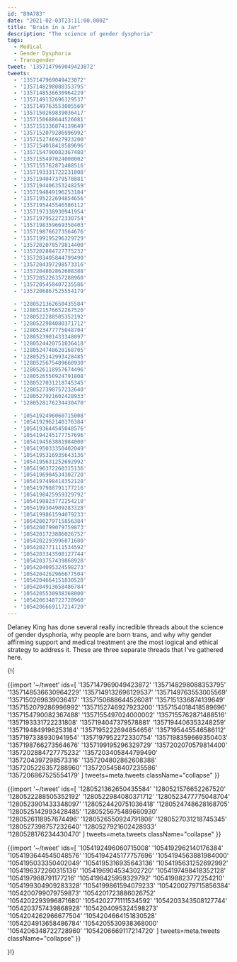 ```yaml
---
id: "B9A783"
date: "2021-02-03T23:11:00.000Z"
title: "Brain in a Jar"
description: "The science of gender dysphoria"
tags:
  - Medical
  - Gender Dysphoria
  - Transgender
tweet: '1357147969049423872'
tweets:
  - '1357147969049423872'
  - '1357148298088353795'
  - '1357148536630964229'
  - '1357149132696129537'
  - '1357149763553005569'
  - '1357150269839036417'
  - '1357150688644526081'
  - '1357151336874139649'
  - '1357152079286996992'
  - '1357152746927923200'
  - '1357154018418589696'
  - '1357154790082367488'
  - '1357155497024000002'
  - '1357155762871488516'
  - '1357193331722231808'
  - '1357194047379578881'
  - '1357194406353248259'
  - '1357194849196253184'
  - '1357195222694854656'
  - '1357195445546586112'
  - '1357197338930941954'
  - '1357197952272330754'
  - '1357198359669350403'
  - '1357198766273564676'
  - '1357199195296329729'
  - '1357202070579814400'
  - '1357202884727775232'
  - '1357203405844799490'
  - '1357204397298573316'
  - '1357204802862608388'
  - '1357205226357288960'
  - '1357205458407235586'
  - '1357206867525554179'

  - '1280521362650435584'
  - '1280521576652267520'
  - '1280522288505352192'
  - '1280522984080371712'
  - '1280523477775048704'
  - '1280523901433348097'
  - '1280524420751036418'
  - '1280524748628168705'
  - '1280525142993428485'
  - '1280525675489660930'
  - '1280526118957674496'
  - '1280526550924791808'
  - '1280527031218745345'
  - '1280527398757232640'
  - '1280527921602428933'
  - '1280528176234430470'

  - '1054192496060715008'
  - '1054192962140176384'
  - '1054193644545048576'
  - '1054194245177757696'
  - '1054194563881984000'
  - '1054195033350402049'
  - '1054195316935643136'
  - '1054195631252692992'
  - '1054196372260315136'
  - '1054196904534302720'
  - '1054197498418352128'
  - '1054197988791177216'
  - '1054198425959329792'
  - '1054198823772254210'
  - '1054199304909283328'
  - '1054199861594079233'
  - '1054200279715856384'
  - '1054200799079759873'
  - '1054201723886026752'
  - '1054202293996871680'
  - '1054202771111534592'
  - '1054203343508127744'
  - '1054203757439868928'
  - '1054204095324598273'
  - '1054204262966677504'
  - '1054204664151830528'
  - '1054204913658486784'
  - '1054205530938368000'
  - '1054206348722728960'
  - '1054206669117214720'
---
```


Delaney King has done several really incredible threads about the science of gender dysphoria, why people are born trans, and why why gender affirming support and medical treatment are the most logical and ethical strategy to address it. These are three separate threads that I've gathered here.

{!{
<div class="grid-row">
{{import '~/tweet' ids=[
  '1357147969049423872'
  '1357148298088353795'
  '1357148536630964229'
  '1357149132696129537'
  '1357149763553005569'
  '1357150269839036417'
  '1357150688644526081'
  '1357151336874139649'
  '1357152079286996992'
  '1357152746927923200'
  '1357154018418589696'
  '1357154790082367488'
  '1357155497024000002'
  '1357155762871488516'
  '1357193331722231808'
  '1357194047379578881'
  '1357194406353248259'
  '1357194849196253184'
  '1357195222694854656'
  '1357195445546586112'
  '1357197338930941954'
  '1357197952272330754'
  '1357198359669350403'
  '1357198766273564676'
  '1357199195296329729'
  '1357202070579814400'
  '1357202884727775232'
  '1357203405844799490'
  '1357204397298573316'
  '1357204802862608388'
  '1357205226357288960'
  '1357205458407235586'
  '1357206867525554179'
] tweets=meta.tweets className="collapse" }}


{{import '~/tweet' ids=[
  '1280521362650435584'
  '1280521576652267520'
  '1280522288505352192'
  '1280522984080371712'
  '1280523477775048704'
  '1280523901433348097'
  '1280524420751036418'
  '1280524748628168705'
  '1280525142993428485'
  '1280525675489660930'
  '1280526118957674496'
  '1280526550924791808'
  '1280527031218745345'
  '1280527398757232640'
  '1280527921602428933'
  '1280528176234430470'
] tweets=meta.tweets className="collapse" }}

{{import '~/tweet' ids=[
  '1054192496060715008'
  '1054192962140176384'
  '1054193644545048576'
  '1054194245177757696'
  '1054194563881984000'
  '1054195033350402049'
  '1054195316935643136'
  '1054195631252692992'
  '1054196372260315136'
  '1054196904534302720'
  '1054197498418352128'
  '1054197988791177216'
  '1054198425959329792'
  '1054198823772254210'
  '1054199304909283328'
  '1054199861594079233'
  '1054200279715856384'
  '1054200799079759873'
  '1054201723886026752'
  '1054202293996871680'
  '1054202771111534592'
  '1054203343508127744'
  '1054203757439868928'
  '1054204095324598273'
  '1054204262966677504'
  '1054204664151830528'
  '1054204913658486784'
  '1054205530938368000'
  '1054206348722728960'
  '1054206669117214720'
] tweets=meta.tweets className="collapse" }}
</div>
}!}
